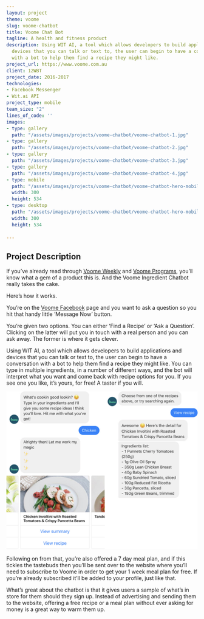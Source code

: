 ```yaml
---
layout: project
theme: voome
slug: voome-chatbot
title: Voome Chat Bot
tagline: A health and fitness product
description: Using WIT AI, a tool which allows developers to build applications and
  devices that you can talk or text to, the user can begin to have a conversation
  with a bot to help them find a recipe they might like.
project_url: https://www.voome.com.au
client: 12WBT
project_date: 2016-2017
technologies:
- Facebook Messenger
- Wit.ai API
project_type: mobile
team_size: "2"
lines_of_code: ''
images:
- type: gallery
  path: "/assets/images/projects/voome-chatbot/voome-chatbot-1.jpg"
- type: gallery
  path: "/assets/images/projects/voome-chatbot/voome-chatbot-2.jpg"
- type: gallery
  path: "/assets/images/projects/voome-chatbot/voome-chatbot-3.jpg"
- type: gallery
  path: "/assets/images/projects/voome-chatbot/voome-chatbot-4.jpg"
- type: mobile
  path: "/assets/images/projects/voome-chatbot/voome-chatbot-hero-mobile1.jpg"
  width: 300
  height: 534
- type: desktop
  path: "/assets/images/projects/voome-chatbot/voome-chatbot-hero-mobile2.jpg"
  width: 300
  height: 534

---
```

## Project Description

If you’ve already read through [Voome Weekly](/portfolio/voome-weekly) and [Voome Programs](/portfolio/voome-programs), you’ll know what a gem of a product this is. And the Voome Ingredient Chatbot really takes the cake.

Here’s how it works.

You’re on the [Voome Facebook](https://www.facebook.com/VoomeHQ/) page and you want to ask a question so you hit that handy little ’Message Now’ button.

You’re given two options. You can either ‘Find a Recipe’ or ‘Ask a Question’. Clicking on the latter will put you in touch with a real person and you can ask away. The former is where it gets clever.

Using WIT AI, a tool which allows developers to build applications and devices that you can talk or text to, the user can begin to have a conversation with a bot to help them find a recipe they might like. You can type in multiple ingredients, in a number of different ways, and the bot will interpret what you want and come back with recipe options for you. If you see one you like, it’s yours, for free! A taster if you will.

![](/assets/uploads/2018/voome-chatbot-chat.jpg)

Following on from that, you’re also offered a 7 day meal plan, and if this tickles the tastebuds then you’ll be sent over to the website where you’ll need to subscribe to Voome in order to get your 1 week meal plan for free. If you’re already subscribed it’ll be added to your profile, just like that.

What’s great about the chatbot is that it gives users a sample of what’s in store for them should they sign up. Instead of advertising and sending them to the website, offering a free recipe or a meal plan without ever asking for money is a great way to warm them up.